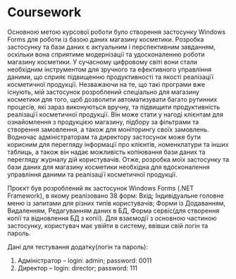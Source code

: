 # Coursework
Основною метою курсової роботи було створення застосунку Windows Forms для роботи із базою даних магазину косметики. Розробка застосунку та бази даних є актуальним і перспективним завданням, оскільки вона сприятиме модернізації та удосконаленню роботи магазину косметики. У сучасному цифровому світі вони стали необхідним інструментом для зручного та ефективного управління даними, що сприяє підвищенню продуктивності та якості реалізацїї косметичної продукції. 
Незважаючи на те, що такі програми вже існують, мій застосунок розроблений спеціально для магазину косметики для того, щоб дозволити автоматизувати багато рутинних процесів, які зараз виконуються вручну, та підвищити продуктивність реалізацїї косметичної продукції. Він може стати у нагоді клієнтам для ознайомлення з продукцією магазину, підбору за фільтрами та створення замовлення, а також для моніторингу своїх замовлень. Водночас адміністраторам та директору застосунок може бути корисним для перегляду інформації про клієнтів, номенклатури та інших таблиць, а також він надає можливість копіювання бази даних та перегляду журналу дій користувачів. 
Отже, розробка моїх застосунку та бази даних для магазину косметики необхідна для вдосконалення управління даними та реалізацїї косметичної продукції.

Проєкт був розроблений як застосунок Windows Forms (.NET Framework), в якому реалізовано 38 форм: Вхід; Індивідуальне головне меню із запитами для різних типів користувачів; Форми із Додаванням, Видаленням, Редагуванням даних в БД, Форма сервіс(для створення копії та відновлення БД з копії). Для взаємодії з основною частиною застосунку, користувач має увійти в систему, ввівши свій логін та пароль.

Дані для тестування додатку(логін та пароль):
1.	Адміністратор – login: admin; password: 0011
2.	Директор – login: director; password: 111
